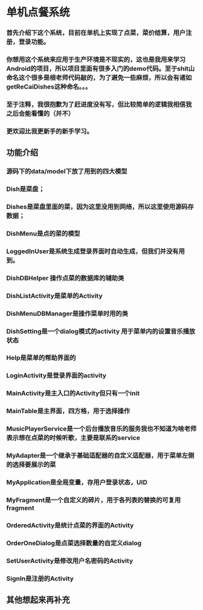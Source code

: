 # 单机点餐系统
### 首先介绍下这个系统，目前在单机上实现了点菜，菜价结算，用户注册，登录功能。
### 你想用这个系统来应用于生产环境是不现实的，这也是我用来学习Android的项目，所以项目里面有很多入门的demo代码。至于shit山命名这个很多是根老师代码敲的，为了避免一些麻烦，所以会有诸如getReCaiDishes这种命名。。。
### 至于注释，我很抱歉为了赶进度没有写，但比较简单的逻辑我相信我之后会能看懂的（并不）
### 更欢迎比我更新手的新手学习。
## 功能介绍
### 源码下的data/model下放了用到的四大模型
### Dish是菜盘；
### Dishes是菜盘里面的菜，因为这里没用到网络，所以这里使用源码存数据；
### DishMenu是点的菜的模型
### LoggedInUser是系统生成登录界面时自动生成，但我们并没有用到。
### DishDBHelper 操作点菜的数据库的辅助类
### DishListActivity是菜单的Activity
### DishMenuDBManager是操作菜单时用的类
### DishSetting是一个dialog模式的activity 用于菜单内的设置音乐播放状态
### Help是菜单的帮助界面的
### LoginActivity是登录界面的activity
### MainActivity是主入口的Activity但只有一个init
### MainTable是主界面，四方格，用于选择操作
### MusicPlayerService是一个后台播放音乐的服务我也不知道为啥老师表示想在点菜的时候听歌，主要是联系的service
### MyAdapter是一个继承于基础适配器的自定义适配器，用于菜单左侧的选择要展示的菜
### MyApplication是全局变量，存用户登录状态，UID
### MyFragment是一个自定义的碎片，用于各列表的替换的可复用fragment
### OrderedActivity是统计点菜的界面的Activity
### OrderOneDialog是点菜选择数量的自定义dialog
### SetUserActivity是修改用户名密码的Activity
### SignIn是注册的Activity
## 其他想起来再补充

